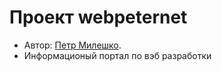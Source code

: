 # Проект webpeternet

* Автор: [Петр Милешко](https://webpeternet.ru).
* Информационый портал по вэб разработки



